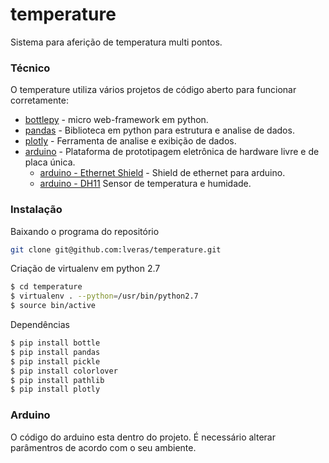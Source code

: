 # temperature

Sistema para aferição de temperatura multi pontos.

### Técnico

O temperature utiliza vários projetos de código aberto para funcionar corretamente:

* [bottlepy](https://bottlepy.org) - micro web-framework em python.
* [pandas](https://pandas.pydata.org) - Biblioteca em python para estrutura e analise de dados.
* [plotly](https://plot.ly) - Ferramenta de analise e exibição de dados.
* [arduino](https://www.arduino.cc) - Plataforma de prototipagem eletrônica de hardware livre e de placa única.
    * [arduino - Ethernet Shield](https://www.arduino.cc/en/Reference/Ethernet) - Shield de ethernet para arduino.
    * [arduino - DH11](https://www.mouser.com/ds/2/758/DHT11-Technical-Data-Sheet-Translated-Version-1143054.pdf) Sensor
     de temperatura e humidade.
    


### Instalação

Baixando o programa do repositório
```sh
git clone git@github.com:lveras/temperature.git
```


Criação de virtualenv em python 2.7

```sh
$ cd temperature
$ virtualenv . --python=/usr/bin/python2.7
$ source bin/active
```

Dependências

```sh
$ pip install bottle
$ pip install pandas
$ pip install pickle
$ pip install colorlover
$ pip install pathlib
$ pip install plotly
```


### Arduino
O código do arduino esta dentro do projeto. É necessário alterar parâmentros de acordo com o seu ambiente.